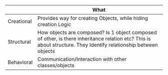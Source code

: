 
||What|
|---|---|
|Creational|Provides way for creating Objects, while hiding creation Logic|
|Structural|How objects are composed? Is 1 object composed of other, is there inheritance relation etc? This is about structure. They Identify relationship between objects|
|Behavioral|Communication/Interaction with other classes/objects|
